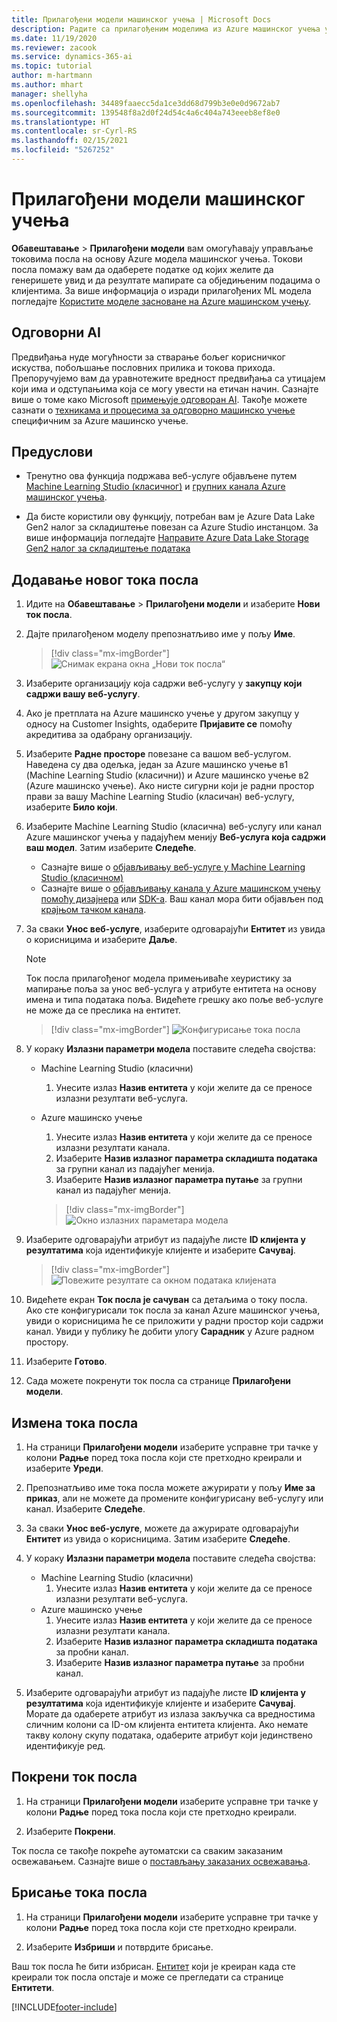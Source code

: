 ```yaml
---
title: Прилагођени модели машинског учења | Microsoft Docs
description: Радите са прилагођеним моделима из Azure машинског учења у услузи Dynamics 365 Customer Insights.
ms.date: 11/19/2020
ms.reviewer: zacook
ms.service: dynamics-365-ai
ms.topic: tutorial
author: m-hartmann
ms.author: mhart
manager: shellyha
ms.openlocfilehash: 34489faaecc5da1ce3dd68d799b3e0e0d9672ab7
ms.sourcegitcommit: 139548f8a2d0f24d54c4a6c404a743eeeb8ef8e0
ms.translationtype: HT
ms.contentlocale: sr-Cyrl-RS
ms.lasthandoff: 02/15/2021
ms.locfileid: "5267252"
---
```

# <a name="custom-machine-learning-models"></a>Прилагођени модели машинског учења

**Обавештавање** > **Прилагођени модели** вам омогућавају управљање токовима посла на основу Azure модела машинског учења. Токови посла помажу вам да одаберете податке од којих желите да генеришете увид и да резултате мапирате са обједињеним подацима о клијентима. За више информација о изради прилагођених ML модела погледајте [Користите моделе засноване на Azure машинском учењу](azure-machine-learning-experiments.md).

## <a name="responsible-ai"></a>Одговорни AI

Предвиђања нуде могућности за стварање бољег корисничког искуства, побољшање пословних прилика и токова прихода. Препоручујемо вам да уравнотежите вредност предвиђања са утицајем који има и одступањима која се могу увести на етичан начин. Сазнајте више о томе како Microsoft [примењује одговоран AI](https://www.microsoft.com/ai/responsible-ai?activetab=pivot1%3aprimaryr6). Такође можете сазнати о [техникама и процесима за одговорно машинско учење](https://docs.microsoft.com/azure/machine-learning/concept-responsible-ml) специфичним за Azure машинско учење.

## <a name="prerequisites"></a>Предуслови

- Тренутно ова функција подржава веб-услуге објављене путем [Machine Learning Studio (класичног)](https://studio.azureml.net) и [групних канала Azure машинског учења](https://docs.microsoft.com/azure/machine-learning/concept-ml-pipelines).

- Да бисте користили ову функцију, потребан вам је Azure Data Lake Gen2 налог за складиштење повезан са Azure Studio инстанцом. За више информација погледајте [Направите Azure Data Lake Storage Gen2 налог за складиштење података](https://docs.microsoft.com/azure/storage/blobs/data-lake-storage-quickstart-create-account)

## <a name="add-a-new-workflow"></a>Додавање новог тока посла

1. Идите на **Обавештавање** > **Прилагођени модели** и изаберите **Нови ток посла**.

1. Дајте прилагођеном моделу препознатљиво име у пољу **Име**.

   > [!div class="mx-imgBorder"]
   > ![Снимак екрана окна „Нови ток посла“](media/new-workflowv2.png "Снимак екрана окна „Нови ток посла“")

1. Изаберите организацију која садржи веб-услугу у **закупцу који садржи вашу веб-услугу**.

1. Ако је претплата на Azure машинско учење у другом закупцу у односу на Customer Insights, одаберите **Пријавите се** помоћу акредитива за одабрану организацију.

1. Изаберите **Радне просторе** повезане са вашом веб-услугом. Наведена су два одељка, један за Azure машинско учење в1 (Machine Learning Studio (класични)) и Azure машинско учење в2 (Azure машинско учење). Ако нисте сигурни који је радни простор прави за вашу Machine Learning Studio (класичан) веб-услугу, изаберите **Било који**.

1. Изаберите Machine Learning Studio (класична) веб-услугу или канал Azure машинског учења у падајућем менију **Веб-услуга која садржи ваш модел**. Затим изаберите **Следеће**.
   - Сазнајте више о [објављивању веб-услуге у Machine Learning Studio (класичном)](https://docs.microsoft.com/azure/machine-learning/studio/deploy-a-machine-learning-web-service#deploy-it-as-a-new-web-service)
   - Сазнајте више о [објављивању канала у Azure машинском учењу помоћу дизајнера](https://docs.microsoft.com/azure/machine-learning/concept-ml-pipelines#building-pipelines-with-the-designer) или [ SDK-а](https://docs.microsoft.com/azure/machine-learning/concept-ml-pipelines#building-pipelines-with-the-python-sdk). Ваш канал мора бити објављен под [крајњом тачком канала](https://docs.microsoft.com/azure/machine-learning/how-to-run-batch-predictions-designer#submit-a-pipeline-run).

1. За сваки **Унос веб-услуге**, изаберите одговарајући **Ентитет** из увида о корисницима и изаберите **Даље**.
   > [!NOTE]
   > Ток посла прилагођеног модела примењиваће хеуристику за мапирање поља за унос веб-услуга у атрибуте ентитета на основу имена и типа података поља. Видећете грешку ако поље веб-услуге не може да се преслика на ентитет.

   > [!div class="mx-imgBorder"]
   > ![Конфигурисање тока посла](media/intelligence-screen2-updated.png "Конфигурисање тока посла")
   
1. У кораку **Излазни параметри модела** поставите следећа својства:
   - Machine Learning Studio (класични)
      1. Унесите излаз **Назив ентитета** у који желите да се преносе излазни резултати веб-услуга.
   - Azure машинско учење
      1. Унесите излаз **Назив ентитета** у који желите да се преносе излазни резултати канала.
      1. Изаберите **Назив излазног параметра складишта података** за групни канал из падајућег менија.
      1. Изаберите **Назив излазног параметра путање** за групни канал из падајућег менија.
      
      > [!div class="mx-imgBorder"]
      > ![Окно излазних параметара модела](media/intelligence-screen3-outputparameters.png "Окно излазних параметара модела")

1. Изаберите одговарајући атрибут из падајуће листе **ID клијента у резултатима** која идентификује клијенте и изаберите **Сачувај**.
   
   > [!div class="mx-imgBorder"]
   > ![Повежите резултате са окном података клијената](media/intelligence-screen4-relatetocustomer.png "Повежите резултате са окном података клијената")

1. Видећете екран **Ток посла је сачуван** са детаљима о току посла.    
   Ако сте конфигурисали ток посла за канал Azure машинског учења, увиди о корисницима ће се приложити у радни простор који садржи канал. Увиди у публику ће добити улогу **Сарадник** у Azure радном простору.

1. Изаберите **Готово**.

1. Сада можете покренути ток посла са странице **Прилагођени модели**.

## <a name="edit-a-workflow"></a>Измена тока посла

1. На страници **Прилагођени модели** изаберите усправне три тачке у колони **Радње** поред тока посла који сте претходно креирали и изаберите **Уреди**.

1. Препознатљиво име тока посла можете ажурирати у пољу **Име за приказ**, али не можете да промените конфигурисану веб-услугу или канал. Изаберите **Следеће**.

1. За сваки **Унос веб-услуге**, можете да ажурирате одговарајући **Ентитет** из увида о корисницима. Затим изаберите **Следеће**.

1. У кораку **Излазни параметри модела** поставите следећа својства:
   - Machine Learning Studio (класични)
      1. Унесите излаз **Назив ентитета** у који желите да се преносе излазни резултати веб-услуга.
   - Azure машинско учење
      1. Унесите излаз **Назив ентитета** у који желите да се преносе излазни резултати канала.
      1. Изаберите **Назив излазног параметра складишта података** за пробни канал.
      1. Изаберите **Назив излазног параметра путање** за пробни канал.

1. Изаберите одговарајући атрибут из падајуће листе **ID клијента у резултатима** која идентификује клијенте и изаберите **Сачувај**.
   Морате да одаберете атрибут из излаза закључка са вредностима сличним колони са ID-ом клијента ентитета клијента. Ако немате такву колону скупу података, одаберите атрибут који јединствено идентификује ред.

## <a name="run-a-workflow"></a>Покрени ток посла

1. На страници **Прилагођени модели** изаберите усправне три тачке у колони **Радње** поред тока посла који сте претходно креирали.

1. Изаберите **Покрени**.

Ток посла се такође покреће аутоматски са сваким заказаним освежавањем. Сазнајте више о [постављању заказаних освежавања](system.md#schedule-tab).

## <a name="delete-a-workflow"></a>Брисање тока посла

1. На страници **Прилагођени модели** изаберите усправне три тачке у колони **Радње** поред тока посла који сте претходно креирали.

1. Изаберите **Избриши** и потврдите брисање.

Ваш ток посла ће бити избрисан. [Ентитет](entities.md) који је креиран када сте креирали ток посла опстаје и може се прегледати са странице **Ентитети**.


[!INCLUDE[footer-include](../includes/footer-banner.md)]